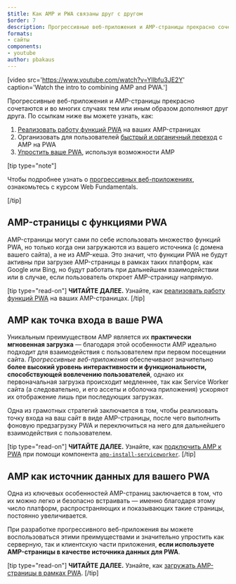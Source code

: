 ```yaml
---
$title: Как AMP и PWA связаны друг с другом
$order: 7
description: Прогрессивные веб-приложения и AMP-страницы прекрасно сочетаются и во многих случаях тем или иным образом дополняют друг друга. Узнайте о том, как...
formats:
- сайты
components:
- youtube
author: pbakaus
---
```


[video src='https://www.youtube.com/watch?v=Yllbfu3JE2Y' caption='Watch the intro to combining AMP and PWA.']

Прогрессивные веб-приложения и AMP-страницы прекрасно сочетаются и во многих случаях тем или иным образом дополняют друг друга. По ссылкам ниже вы можете узнать, как:

1. [Реализовать работу функций PWA](../../../documentation/guides-and-tutorials/optimize-measure/amp-as-pwa.md) на ваших AMP-страницах
2. Организовать для пользователей [быстрый и органичный переход](../../../documentation/guides-and-tutorials/integrate/amp-to-pwa.md) с AMP на PWA
3. [Упростить ваше PWA](../../../documentation/guides-and-tutorials/integrate/amp-in-pwa.md), используя возможности AMP

[tip type="note"]

Чтобы подробнее узнать о [прогрессивных веб-приложениях](https://developers.google.com/web/progressive-web-apps/), ознакомьтесь с курсом Web Fundamentals.

[/tip]

## AMP-страницы с функциями PWA

AMP-страницы могут сами по себе использовать множество функций PWA, но только когда они загружаются из вашего источника (с домена вашего сайта), а не из AMP-кеша. Это значит, что функции PWA не будут активны при загрузке AMP-страницы в рамках таких платформ, как Google или Bing, но будут работать при дальнейшем взаимодействии или в случае, если пользователь откроет AMP-страницу напрямую.

[tip type="read-on"] **ЧИТАЙТЕ ДАЛЕЕ.** Узнайте, как [реализовать работу функций PWA](../../../documentation/guides-and-tutorials/optimize-measure/amp-as-pwa.md) на ваших AMP-страницах. [/tip]

## AMP как точка входа в ваше PWA

Уникальным преимуществом AMP является их **практически мгновенная загрузка** — благодаря этой особенности AMP идеально подходит для взаимодействия с пользователем при первом посещении сайта. *Прогрессивные веб-приложения* обеспечивают значительно **более высокий уровень интерактивности и функциональности, способствующей вовлечению пользователей**, однако их первоначальная загрузка происходит медленнее, так как Service Worker сайта (а следовательно, и его ассеты и оболочка приложения) ускоряют их отображение лишь при последующих загрузках.

Одна из грамотных стратегий заключается в том, чтобы реализовать точку входа на ваш сайт в виде AMP-страницы, после чего выполнить фоновую предзагрузку PWA и переключиться на него для дальнейшего взаимодействия с пользователем.

[tip type="read-on"] **ЧИТАЙТЕ ДАЛЕЕ.** Узнайте, как [подключить AMP к PWA](../../../documentation/guides-and-tutorials/integrate/amp-to-pwa.md) при помощи компонента [`amp-install-serviceworker`](../../../documentation/components/reference/amp-install-serviceworker.md). [/tip]

## AMP как источник данных для вашего PWA

Одна из ключевых особенностей AMP-страниц заключается в том, что их можно легко и безопасно встраивать — именно благодаря этому число платформ, распространяющих и показывающих такие страницы, постоянно увеличивается.

При разработке прогрессивного веб-приложения вы можете воспользоваться этими преимуществами и значительно упростить как серверную, так и клиентскую части приложения, **если используете AMP-страницы в качестве источника данных для PWA**.

[tip type="read-on"] **ЧИТАЙТЕ ДАЛЕЕ.** Узнайте, как [загружать AMP-страницы в рамках PWA](../../../documentation/guides-and-tutorials/integrate/amp-in-pwa.md). [/tip]
